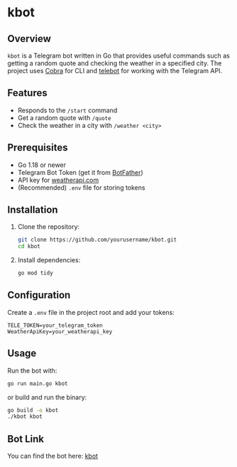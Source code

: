 # kbot

## Overview
`kbot` is a Telegram bot written in Go that provides useful commands such as getting a random quote and checking the weather in a specified city. The project uses [Cobra](https://github.com/spf13/cobra) for CLI and [telebot](https://github.com/tucnak/telebot) for working with the Telegram API.

## Features
- Responds to the `/start` command
- Get a random quote with `/quote`
- Check the weather in a city with `/weather <city>`

## Prerequisites
- Go 1.18 or newer
- Telegram Bot Token (get it from [BotFather](https://t.me/botfather))
- API key for [weatherapi.com](https://www.weatherapi.com/)
- (Recommended) `.env` file for storing tokens

## Installation
1. Clone the repository:
    ```bash
    git clone https://github.com/yourusername/kbot.git
    cd kbot
    ```
2. Install dependencies:
    ```bash
    go mod tidy
    ```

## Configuration
Create a `.env` file in the project root and add your tokens:
```
TELE_TOKEN=your_telegram_token
WeatherApiKey=your_weatherapi_key
```

## Usage
Run the bot with:
```bash
go run main.go kbot
```
or build and run the binary:
```bash
go build -o kbot
./kbot kbot
```

## Bot Link
You can find the bot here: [kbot](https://t.me/josefSX6bot)